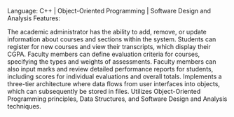 Language: C++ | Object-Oriented Programming | Software Design and Analysis Features:

The academic administrator has the ability to add, remove, or update information about courses and sections within the system.
Students can register for new courses and view their transcripts, which display their CGPA.
Faculty members can define evaluation criteria for courses, specifying the types and weights of assessments.
Faculty members can also input marks and review detailed performance reports for students, including scores for individual evaluations and overall totals.
Implements a three-tier architecture where data flows from user interfaces into objects, which can subsequently be stored in files.
Utilizes Object-Oriented Programming principles, Data Structures, and Software Design and Analysis techniques.

